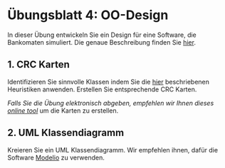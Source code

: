 # Übungsblatt 4: OO-Design

In dieser Übung entwickeln Sie ein Design für eine Software, die 
Bankomaten simuliert. Die genaue Beschreibung finden Sie [hier](atm-scenario.html).


## 1. CRC Karten
Identifizieren Sie sinnvolle Klassen indem Sie die [hier](../slides/oo-design-heuristics.html) 
beschriebenen Heuristiken anwenden. Erstellen Sie entsprechende CRC Karten. 

*Falls Sie die Übung elektronisch abgeben, empfehlen wir Ihnen dieses [online tool](https://echeung.me/crcmaker/)* um die Karten zu erstellen. 

## 2. UML Klassendiagramm
Kreieren Sie ein UML Klassendiagramm. Wir empfehlen ihnen, dafür die Software [Modelio](www.modelio.org) zu verwenden.

